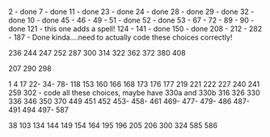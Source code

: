 2 - done
7 - done
11 - done
23 - done
24 - done
28 - done
29 - done
32 - done
10 - done
45 -
46 -
49 -
51 - done
52 - done
53 -
67 -
72 -
89 -
90 - done
121 - this one adds a spell!
124 -
141 - done
150 - done
208 -
212 -
282 -
187 - Done kinda....need to actually code these choices correctly!

236
244
247
252
287
300
314
322
362
372
380
408

207
290
298

1
4
17
22-
34-
78-
118
153
160
166
168
173
176
177
219
221
222
227
240
241
259
302 - code all these choices, maybe have 330a and 330b
316
326
330
336
346
350
370
449
451
452
453-
458-
461
469-
477-
479-
486
487-
491
494
497-
587

38
103
134
144
149
154
164
195
196
205
206
300
324
585
586
